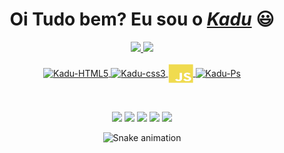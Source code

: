  <h1 align="center">Oi Tudo bem? Eu sou o <a href="https://www.linkedin.com/in/carlos-eduardo-carneiro-68a037187/"><i>Kadu</i></a> 😃️</h1>
<div>

 <div align="center">
  <a href="https://github.com/Kaducc">
  <img height="120em" src="https://github-readme-stats.vercel.app/api?username=Kaducc&show_icons=true&theme=dark&include_all_commits=true&count_private=true"/>
  <img height="120em" src="https://github-readme-stats.vercel.app/api/top-langs/?username=Kaducc&layout=compact&langs_count=7&theme=dark"/>
    
</div>
   <div align="center" valign="top"><br>
 <img align="center" alt="Kadu-HTML5" height="30" width="40" src="https://cdn.jsdelivr.net/gh/devicons/devicon/icons/html5/html5-original.svg">
 <img align="center" alt="Kadu-css3" height="30" width="40" src="https://cdn.jsdelivr.net/gh/devicons/devicon/icons/css3/css3-original.svg">
 <img align="center" alt="Kadu-js" height="30" width="40" src="https://raw.githubusercontent.com/devicons/devicon/master/icons/javascript/javascript-plain.svg">
 <img align="center" alt="Kadu-Ps" height="30" width="40" src="https://cdn.jsdelivr.net/gh/devicons/devicon/icons/photoshop/photoshop-plain.svg">
</div>

  ##
  
  <div align="center" valign="top"><br>
     <a href="https://www.youtube.com/channel/UCcH_EVCv5IvKDuk_-ELg6yQ" target="_blank"><img src="https://img.shields.io/badge/YouTube-FF0000?style=for-the-badge&logo=youtube&logoColor=white" target="_blank"></a>
    <a href="https://www.instagram.com/kaduc_e/" target="_blank"><img src="https://img.shields.io/badge/Instagram-E4405F?style=for-the-badge&logo=instagram&logoColor=white" target="_blank"></a>
    <a href="https://www.linkedin.com/in/kaduc/" target="_blank"><img src="https://img.shields.io/badge/LinkedIn-0077B5?style=for-the-badge&logo=linkedin&logoColor=white" target="_blank"></a>
    <a href="https://twitter.com/kaduc_e" target="_blank"><img src="https://img.shields.io/badge/Twitter-1DA1F2?style=for-the-badge&logo=twitter&logoColor=white"></a>
    <a href="mailto:carloseduardocarneiro928@gmail.com" target="_blank"><img src="https://img.shields.io/badge/Gmail-D14836?style=for-the-badge&logo=gmail&logoColor=white"></a>
  </div>
  
<div align="center">
  
  ![Snake animation](https://github.com/Kaducc/Kaducc/blob/output/github-contribution-grid-snake.svg)
  
</div>
